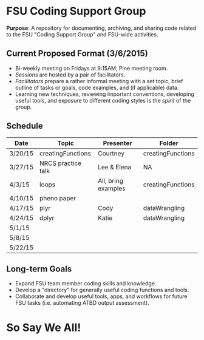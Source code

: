 # FSU Coding Support Group
**Purpose**: A repository for documenting, archiving, and sharing code related to the FSU "Coding Support Group" and FSU-wide activities. 

## Current Proposed Format (3/6/2015)
* Bi-weekly meeting on Fridays at 9:15AM; Pine meeting room.
* *Sessions* are hosted by a pair of facilitators. 
* *Facilitators* prepare a rather informal meeting with a set topic, brief outline of tasks or goals, code examples, and (if applicable) data. 
* Learning new techniques, reviewing important conventions, developing useful tools, and exposure to different coding styles is the *spirit* of the group. 

## Schedule
Date | Topic | Presenter | Folder
--- | --- | --- | ---
3/20/15 | creatingFunctions | Courtney | creatingFunctions
3/27/15 |NRCS practice talk | Lee & Elena | NA
4/3/15 |loops | All, bring examples | creatingFunctions
4/10/15 |pheno paper | |
4/17/15 | plyr |Cody | dataWrangling
4/24/15 | dplyr|Katie |dataWrangling
5/1/15 | | |
5/8/15 | | |
5/22/15 | | |


## Long-term Goals
* Expand FSU team member coding skills and knowledge. 
* Develop a "directory" for generally useful coding functions and tools.
* Collaborate and develop useful tools, apps, and workflows for future FSU tasks (i.e. automating ATBD output assessment).


# So Say We All!
